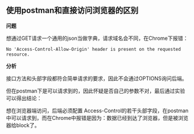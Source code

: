 
## 使用postman和直接访问浏览器的区别

**问题**

想通过GET请求一个通用的json当做字典，请求域名会不同，在Chrome下报错：

`No 'Access-Control-Allow-Origin' header is present on the requested resource.`

**分析**

接口方法和头部字段都符合简单请求的要求，因此不会通过OPTIONS询问后端。

但在postman下是可以请求到的，因此怀疑是否自己的参数不对，最后通过实验可以得出结论：

想在浏览器端访问，后端必须配置 Access-Control的若干头部字段，在postman中可以请求到，而在Chrome中报错是因为：数据已经到达了浏览器，但是被浏览器给block了。
